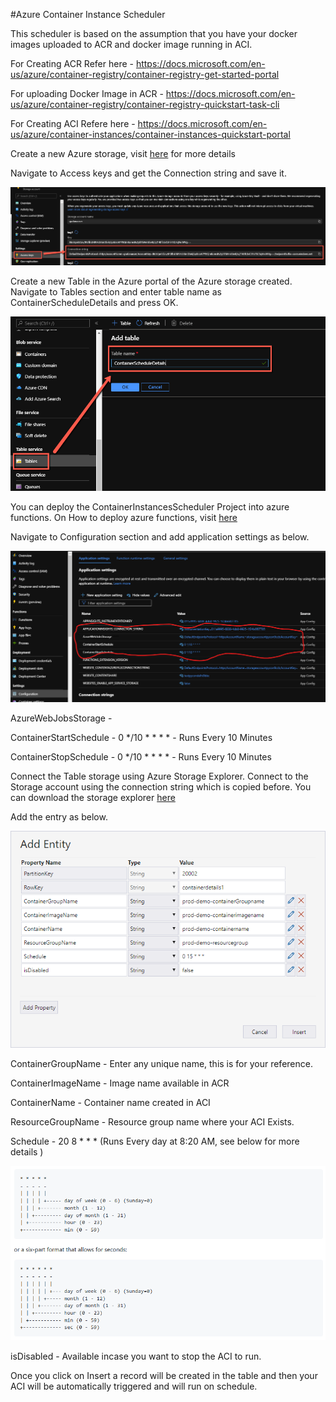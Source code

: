 #Azure Container Instance Scheduler

This scheduler is based on the assumption that you have your docker images uploaded to ACR and docker image running in ACI. 

For Creating ACR Refer here - https://docs.microsoft.com/en-us/azure/container-registry/container-registry-get-started-portal

For uploading Docker Image in ACR - https://docs.microsoft.com/en-us/azure/container-registry/container-registry-quickstart-task-cli

For Creating ACI Refere here - https://docs.microsoft.com/en-us/azure/container-instances/container-instances-quickstart-portal

Create a new Azure storage, visit [here](https://docs.microsoft.com/en-us/azure/storage/common/storage-account-create?toc=%2Fazure%2Fstorage%2Fblobs%2Ftoc.json&tabs=azure-portal) for more details

Navigate to Access keys and get the Connection string and save it. 

![](docs\storagekeys.png)

Create a new Table in the Azure portal of the Azure storage created. Navigate to Tables section and enter table name as ContainerScheduleDetails and press OK.

![](docs\createtable.png)

You can deploy the ContainerInstancesScheduler Project into azure functions. On How to deploy azure functions, visit [here](https://tutorials.visualstudio.com/first-azure-function/publish)

Navigate to Configuration section and add application settings as below.

![](docs\azfuncconfiguration.png)


AzureWebJobsStorage - <Copied Connection String>

ContainerStartSchedule - 0 */10 * * * * - Runs Every 10 Minutes

ContainerStopSchedule -  0 */10 * * * * - Runs Every 10 Minutes


Connect the Table storage using Azure Storage Explorer. Connect to the Storage account using the connection string which is copied before. You can download the storage explorer [here](https://azure.microsoft.com/en-us/features/storage-explorer/)

Add the entry as below. 

![](/docs/add-entity.png)

ContainerGroupName - Enter any unique name, this is for your reference.

ContainerImageName - Image name available in ACR

ContainerName - Container name created in ACI

ResourceGroupName - Resource group name where your ACI Exists.

Schedule - 20 8 * * * (Runs Every day at 8:20 AM, see below for more details ) 

![scheduler](/docs/scheduler-config.png)

isDisabled - Available incase you want to stop the ACI to run.

Once you click on Insert a record will be created in the table and then your ACI will be automatically triggered and will run on schedule.









